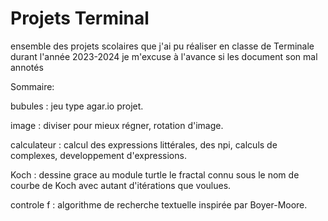 # Projets Terminal
ensemble des projets scolaires que j'ai pu réaliser en classe de Terminale durant l'année 2023-2024
je m'excuse à l'avance si les document son mal annotés

Sommaire:

bubules : jeu type agar.io projet.

image : diviser pour mieux régner, rotation d'image.

calculateur : calcul des expressions littérales, des npi, calculs de complexes, developpement d'expressions. 

Koch : dessine grace au module turtle le fractal connu sous le nom de courbe de Koch avec autant d'itérations que voulues. 

controle f : algorithme de recherche textuelle inspirée par Boyer-Moore. 
